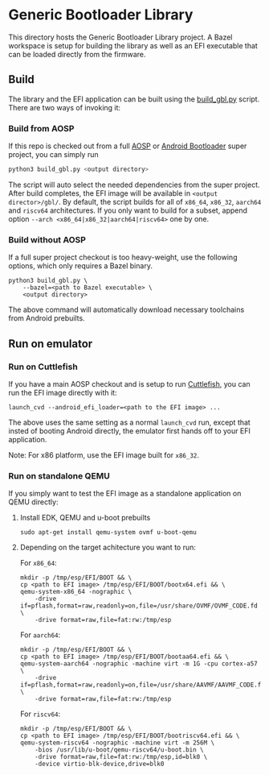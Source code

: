 # Generic Bootloader Library

This directory hosts the Generic Bootloader Library project. A Bazel
workspace is setup for building the library as well as an EFI executable that
can be loaded directly from the firmware.

## Build

The library and the EFI application can be built using the
[build_gbl.py](tools/build/build_gbl.py) script. There are two ways of invoking
it:

### Build from AOSP

If this repo is checked out from a full
[AOSP](https://source.android.com/docs/setup/download/downloading) or
[Android Bootloader](https://source.android.com/docs/setup/create/cuttlefish-bootloader-dev#develop-bootloader)
super project, you can simply run

```.sh
python3 build_gbl.py <output directory>
```

The script will auto select the needed dependencies from the super project.
After build completes, the EFI image will be available in
`<output director>/gbl/`. By default, the script builds for all of `x86_64`,
`x86_32`, `aarch64` and `riscv64` architectures. If you only want to build for
a subset, append option `--arch <x86_64|x86_32|aarch64|riscv64>` one by one.

### Build without AOSP

If a full super project checkout is too heavy-weight, use the following options,
which only requires a Bazel binary.

```
python3 build_gbl.py \
    --bazel=<path to Bazel executable> \
    <output directory>
```

The above command will automatically download necessary toolchains from
Android prebuilts.

## Run on emulator

### Run on Cuttlefish

If you have a main AOSP checkout and is setup to run
[Cuttlefish](https://source.android.com/docs/setup/create/cuttlefish), you can
run the EFI image directly with it:

```
launch_cvd --android_efi_loader=<path to the EFI image> ...
```

The above uses the same setting as a normal `launch_cvd` run, except that
insted of booting Android directly, the emulator first hands off to your EFI
application.

Note: For x86 platform, use the EFI image built for `x86_32`.

### Run on standalone QEMU

If you simply want to test the EFI image as a standalone application on QEMU
directly:

1. Install EDK, QEMU and u-boot prebuilts

   ```
   sudo apt-get install qemu-system ovmf u-boot-qemu
   ```

1. Depending on the target achitecture you want to run:

   For `x86_64`:
   ```
   mkdir -p /tmp/esp/EFI/BOOT && \
   cp <path to EFI image> /tmp/esp/EFI/BOOT/bootx64.efi && \
   qemu-system-x86_64 -nographic \
       -drive if=pflash,format=raw,readonly=on,file=/usr/share/OVMF/OVMF_CODE.fd \
       -drive format=raw,file=fat:rw:/tmp/esp
   ```

   For `aarch64`:
   ```
   mkdir -p /tmp/esp/EFI/BOOT && \
   cp <path to EFI image> /tmp/esp/EFI/BOOT/bootaa64.efi && \
   qemu-system-aarch64 -nographic -machine virt -m 1G -cpu cortex-a57 \
       -drive if=pflash,format=raw,readonly=on,file=/usr/share/AAVMF/AAVMF_CODE.fd \
       -drive format=raw,file=fat:rw:/tmp/esp
   ```

   For `riscv64`:
   ```
   mkdir -p /tmp/esp/EFI/BOOT && \
   cp <path to EFI image> /tmp/esp/EFI/BOOT/bootriscv64.efi && \
   qemu-system-riscv64 -nographic -machine virt -m 256M \
       -bios /usr/lib/u-boot/qemu-riscv64/u-boot.bin \
       -drive format=raw,file=fat:rw:/tmp/esp,id=blk0 \
       -device virtio-blk-device,drive=blk0
   ```
